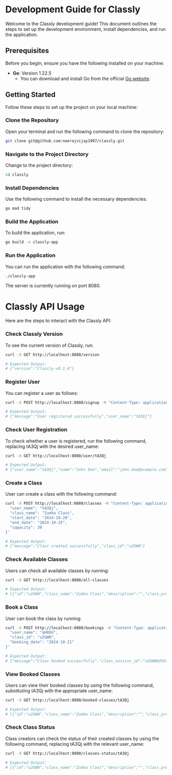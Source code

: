 # Development Guide for Classly

Welcome to the Classly development guide! This document outlines the steps to set up the development environment, install dependencies, and run the application.

## Prerequisites

Before you begin, ensure you have the following installed on your machine:

- **Go**: Version 1.22.5
  - You can download and install Go from the official [Go website](https://golang.org/dl/).

## Getting Started

Follow these steps to set up the project on your local machine:

### Clone the Repository

Open your terminal and run the following command to clone the repository:

```bash
git clone git@github.com:neerajvijay1997/classly.git
```

### Navigate to the Project Directory

Change to the project directory:

```bash
cd classly
```

### Install Dependencies

Use the following command to install the necessary dependencies:

```bash
go mod tidy
```

### Build the Application

To build the application, run:

```bash
go build -o classly-app
```

### Run the Application

You can run the application with the following command:

```bash
./classly-app
```
The server is currently running on port 8080.

# Classly API Usage

Here are the steps to interact with the Classly API:

### Check Classly Version

To see the current version of Classly, run:

```bash
curl -X GET http://localhost:8080/version

# Expected Output:
# {"version":"Classly-v0.1.0"}
```

### Register User

You can register a user as follows:

```bash
curl -X POST http://localhost:8080/signup -H "Content-Type: application/json" -d '{"name": "John Doe", "email": "john.doe@example.com"}'

# Expected Output:
# {"message":"User registered successfully","user_name":"tA3Qj"}
```

### Check User Registration

To check whether a user is registered, run the following command, replacing tA3Qj with the desired user_name:

```bash
curl -X GET http://localhost:8080/user/tA3Qj

# Expected Output:
# {"user_name":"tA3Qj","name":"John Doe","email":"john.doe@example.com"}
```

### Create a Class

User can create a class with the following command:

```bash
curl -X POST http://localhost:8080/classes -H "Content-Type: application/json" -d '{
  "user_name": "tA3Qj",
  "class_name": "Zumba Class",
  "start_date": "2024-10-20",
  "end_date": "2024-10-25",
  "capacity": 30
}'

# Expected Output:
# {"message":"Class created successfully","class_id":"u2GWN"}
```

### Check Available Classes

Users can check all available classes by running:

```bash
curl -X GET http://localhost:8080/all-classes

# Expected Output:
# [{"id":"u2GWN","class_name":"Zumba Class","description":"","class_provider_user_name":"tA3Qj","start_date":"2024-10-20T00:00:00Z","end_date":"2024-10-25T00:00:00Z","capacity":30}]
```

### Book a Class

User can book the class by running:

```bash
curl -X POST http://localhost:8080/bookings -H "Content-Type: application/json" -d '{
  "user_name": "qH8OU",
  "class_id": "u2GWN",
  "booking_date": "2024-10-21"
}'

# Expected Output:
# {"message":"Class booked successfully","class_session_id":"u2GWN#2024-10-21"}
```

### View Booked Classes

Users can view their booked classes by using the following command, substituting tA3Qj with the appropriate user_name:

```bash
curl -X GET http://localhost:8080/booked-classes/tA3Qj

# Expected Output:
# [{"id":"u2GWN","class_name":"Zumba Class","description":"","class_provider_user_name":"tA3Qj","start_date":"2024-10-20T00:00:00Z","end_date":"2024-10-25T00:00:00Z","capacity":30,"Sessions":["2024-10-21T00:00:00Z"]}]
```

### Check Class Status

Class creators can check the status of their created classes by using the following command, replacing tA3Qj with the relevant user_name:

```bash
curl -X GET http://localhost:8080/classes-status/tA3Qj

# Expected Output:
# [{"id":"u2GWN","class_name":"Zumba Class","description":"","class_provider_user_name":"tA3Qj","start_date":"2024-10-20T00:00:00Z","end_date":"2024-10-25T00:00:00Z","capacity":30,"Sessions":{"2024-10-21T00:00:00Z":[{"user_name":"qH8OU","name":"Jane Smith","email":"jane.smith@example.com"}]}}]
```